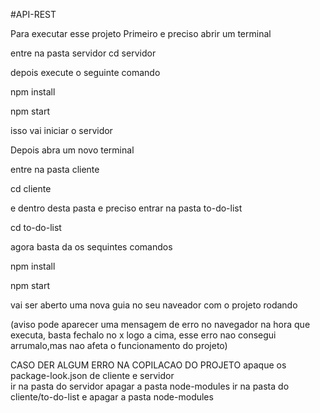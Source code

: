 #API-REST

Para executar esse projeto 
Primeiro e preciso abrir um terminal 

entre na pasta servidor 
cd servidor

depois execute o seguinte comando 

npm install <p>
npm start <p>

isso vai iniciar o servidor 

Depois abra um novo terminal 

entre na pasta cliente 

cd cliente

e dentro desta pasta e preciso entrar na pasta to-do-list

cd to-do-list

agora basta da os sequintes comandos 

npm install <p>
npm start <p>

vai ser aberto uma nova guia no seu naveador com o projeto rodando

(aviso pode aparecer uma mensagem de erro no navegador na hora que executa, basta fechalo no x logo a cima, esse erro nao consegui arrumalo,mas nao afeta o funcionamento do projeto) 

CASO DER ALGUM ERRO NA COPILACAO DO PROJETO 
apaque os package-look.json de cliente e servidor  
ir na pasta do servidor apagar a pasta node-modules
ir na pasta do cliente/to-do-list e apagar a pasta node-modules


